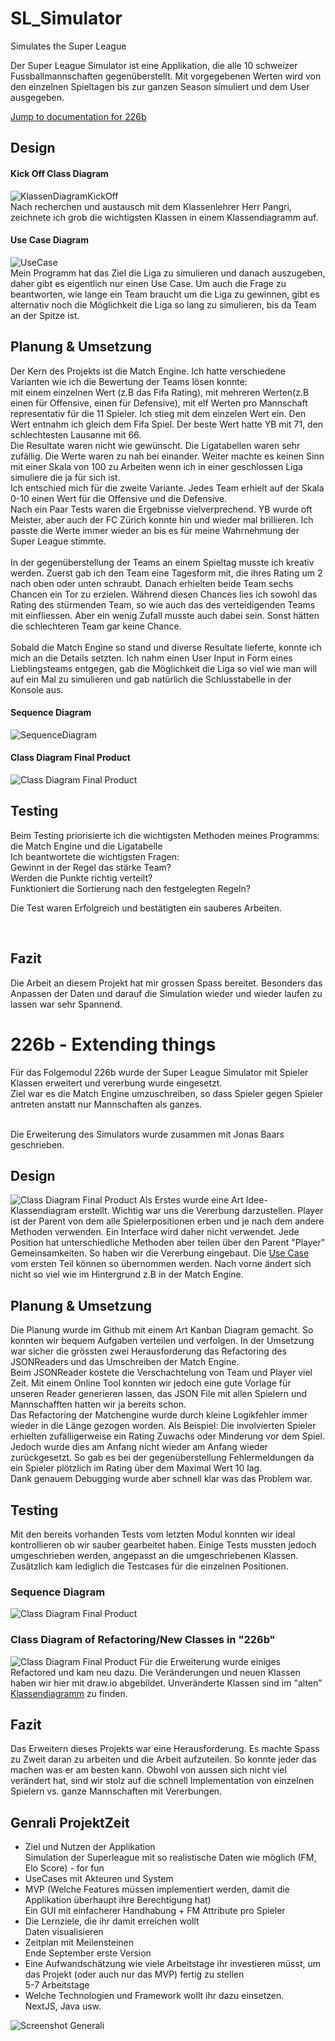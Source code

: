 # SL_Simulator
Simulates the Super League<br>

Der Super League Simulator ist eine Applikation, die alle 10 schweizer Fussballmannschaften
gegenüberstellt. Mit vorgegebenen Werten wird von den einzelnen Spieltagen bis zur ganzen Season simuliert und dem User ausgegeben.

[Jump to documentation for 226b](#226b---extending-things)

## Design
#### Kick Off Class Diagram
![KlassenDiagramKickOff](Diagrams/KickOffClassDiagram.png)
<br>Nach recherchen und austausch mit dem Klassenlehrer Herr Pangri, zeichnete ich grob die wichtigsten Klassen in einem Klassendiagramm auf.

#### Use Case Diagram
![UseCase](Diagrams/usecase.png)
<br>Mein Programm hat das Ziel die Liga zu simulieren und danach auszugeben, daher gibt es eigentlich nur einen Use Case.
Um auch die Frage zu beantworten, wie lange ein Team braucht um die Liga zu gewinnen, gibt es alternativ noch die Möglichkeit die Liga so lang zu simulieren, bis da Team an der Spitze ist.

## Planung & Umsetzung
Der Kern des Projekts ist die Match Engine. Ich hatte verschiedene Varianten wie ich die Bewertung der Teams lösen konnte: <br>
mit einem einzelnen Wert (z.B das Fifa Rating), mit mehreren Werten(z.B einen für Offensive, einen für Defensive), mit elf Werten pro Mannschaft representativ für die 11 Spieler.
Ich stieg mit dem einzelen Wert ein. Den Wert entnahm ich gleich dem Fifa Spiel. Der beste Wert hatte YB mit 71, den schlechtesten Lausanne mit 66. <br>
Die Resultate waren nicht wie gewünscht. Die Ligatabellen waren sehr zufällig. Die Werte waren zu nah bei einander. Weiter machte es keinen Sinn mit einer Skala von 100 
zu Arbeiten wenn ich in einer geschlossen Liga simuliere die ja für sich ist. <br>
Ich entschied mich für die zweite Variante. Jedes Team erhielt auf der Skala 0-10 einen Wert für die Offensive und die Defensive.<br>
Nach ein Paar Tests waren die Ergebnisse vielverprechend. YB wurde oft Meister, aber auch der FC Zürich konnte hin und wieder mal brillieren.
Ich passte die Werte immer wieder an bis es für meine Wahrnehmung der Super League stimmte.
<br><br>
In der gegenüberstellung der Teams an einem Spieltag musste ich kreativ werden.
Zuerst gab ich den Team eine Tagesform mit, die ihres Rating um 2 nach oben oder unten schraubt.
Danach erhielten beide Team sechs Chancen ein Tor zu erzielen. Während diesen Chances
lies ich sowohl das Rating des stürmenden Team, so wie auch das des verteidigenden Teams mit einfliessen. 
Aber ein wenig Zufall musste auch dabei sein. Sonst hätten die schlechteren Team gar keine Chance.
<br><br>
Sobald die Match Engine so stand und diverse Resultate lieferte, konnte ich mich an die Details setzten.
Ich nahm einen User Input in Form eines Lieblingsteams entgegen, gab die Möglichkeit die Liga so viel wie man will auf ein Mal zu simulieren und gab natürlich die Schlusstabelle in der Konsole aus.

#### Sequence Diagram
![SequenceDiagram](Diagrams/SequenceDiagram.png)

#### Class Diagram Final Product
![Class Diagram Final Product](Diagrams/ClassDiagramFinal.png)

## Testing
Beim Testing priorisierte ich die wichtigsten Methoden meines Programms: die Match Engine und die Ligatabelle<br>
Ich beantwortete die wichtigsten Fragen: <br>
Gewinnt in der Regel das stärke Team?<br>
Werden die Punkte richtig verteilt?<br>
Funktioniert die Sortierung nach den festgelegten Regeln?<br>

Die Test waren Erfolgreich und bestätigten ein sauberes Arbeiten.

<br>

## Fazit
Die Arbeit an diesem Projekt hat mir grossen Spass bereitet. Besonders das Anpassen der Daten und darauf die Simulation wieder und wieder laufen zu lassen war sehr Spannend.

# 226b - Extending things

Für das Folgemodul 226b wurde der Super League Simulator mit Spieler Klassen erweitert und vererbung wurde eingesetzt.<br>
Ziel war es die Match Engine umzuschreiben, so dass Spieler gegen Spieler antreten anstatt nur Mannschaften als ganzes.

<br>Die Erweiterung des Simulators wurde zusammen mit Jonas Baars geschrieben.

## Design
![Class Diagram Final Product](Diagrams/226b_KickOffClassDiagram.png)
Als Erstes wurde eine Art Idee-Klassendiagram erstellt. Wichtig war uns die Vererbung darzustellen. Player ist der Parent von dem alle
Spielerpositionen erben und je nach dem andere Methoden verwenden. Ein Interface wird daher nicht verwendet. Jede Position
hat unterschiedliche Methoden aber teilen über den Parent "Player" Gemeinsamkeiten. So haben wir die Vererbung eingebaut. Die [Use Case](#use-case-diagram) vom
ersten Teil können so übernommen werden. Nach vorne ändert sich nicht so viel wie im Hintergrund z.B in der Match Engine.

## Planung & Umsetzung
Die Planung wurde im Github mit einem Art Kanban Diagram gemacht. So konnten wir bequem Aufgaben verteilen und verfolgen.
In der Umsetzung war sicher die grössten zwei Herausforderung das Refactoring des JSONReaders und das Umschreiben der Match Engine.
<br>
Beim JSONReader kostete die Verschachtelung von Team und Player viel Zeit. Mit einem Online Tool konnten wir jedoch eine
gute Vorlage für unseren Reader generieren lassen, das JSON File mit allen Spielern und Mannschafften hatten wir ja bereits schon.
<br>
Das Refactoring der Matchengine wurde durch kleine Logikfehler immer wieder in die Länge gezogen worden. Als Beispiel: Die
involvierten Spieler erhielten zufälligerweise ein Rating Zuwachs oder Minderung vor dem Spiel. Jedoch wurde dies am Anfang nicht wieder am Anfang wieder zurückgesetzt.
So gab es bei der gegenüberstellung Fehlermeldungen da ein Spieler plötzlich im Rating über dem Maximal Wert 10 lag. <br>
Dank genauem Debugging wurde aber schnell klar was das Problem war.<br>

## Testing
Mit den bereits vorhanden Tests vom letzten Modul konnten wir ideal kontrollieren ob wir sauber gearbeitet haben.
Einige Tests mussten jedoch umgeschrieben werden, angepasst an die umgeschriebenen Klassen. <br>
Zusätzlich kam lediglich die Testcases für die einzelnen Positionen.

### Sequence Diagram
![Class Diagram Final Product](Diagrams/226b_SequenceDiagram.png)

### Class Diagram of Refactoring/New Classes in "226b"
![Class Diagram Final Product](Diagrams/226b_ClassDiagramAdded.png)
Für die Erweiterung wurde einiges Refactored und kam neu dazu. Die Veränderungen und neuen Klassen haben wir hier mit draw.io
abgebildet. Unveränderte Klassen sind im "alten" [Klassendiagramm](#class-diagram-final-product)
zu finden.

## Fazit
Das Erweitern dieses Projekts war eine Herausforderung. Es machte Spass zu Zweit daran zu arbeiten und die Arbeit aufzuteilen.
So konnte jeder das machen was er am besten kann. Obwohl von aussen sich nicht viel verändert hat, sind wir stolz auf die 
schnell Implementation von einzelnen Spielern vs. ganze Mannschaften mit Vererbungen.

## Genrali ProjektZeit
-	Ziel und Nutzen der Applikation <br>
Simulation der Superleague mit so realistische Daten wie möglich (FM, Elo Score) - for fun
-	UseCases mit Akteuren und System <br>
-	MVP (Welche Features müssen implementiert werden, damit die Applikation überhaupt ihre Berechtigung hat) <br>
Ein GUI mit einfacherer Handhabung + FM Attribute pro Spieler
-	Die Lernziele, die ihr damit erreichen wollt <br>
Daten visualisieren
-	Zeitplan mit Meilensteinen <br>
Ende September erste Version
-	Eine Aufwandschätzung wie viele Arbeitstage ihr investieren müsst, um das Projekt (oder auch nur das MVP) fertig zu stellen <br>
5-7 Arbeitstage
-	Welche Technologien und Framework wollt ihr dazu einsetzen. <br>
NextJS, Java usw.

![Screenshot Generali](Screenshot%20Generali.png)

